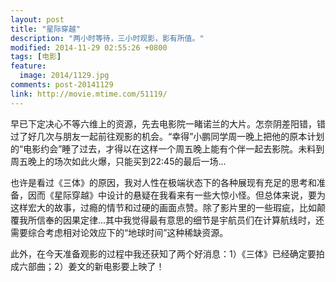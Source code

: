 ```yaml
---
layout: post
title: "星际穿越"
description: "两小时等待，三小时观影，影有所值。"
modified: 2014-11-29 02:55:26 +0800
tags: [电影]
feature:
  image: 2014/1129.jpg
comments: post-20141129
link: http://movie.mtime.com/51119/
---
```


早已下定决心不等六维上的资源，先去电影院一睹诺兰的大片。怎奈阴差阳错，错过了好几次与朋友一起前往观影的机会。“幸得”小鹏同学周一晚上把他的原本计划的“电影约会”睡了过去，才得以在这样一个周五晚上能有个伴一起去影院。未料到周五晚上的场次如此火爆，只能买到22:45的最后一场...

也许是看过《三体》的原因，我对人性在极端状态下的各种展现有充足的思考和准备，因而《星际穿越》中设计的悬疑在我看来有一些大惊小怪。但总体来说，要为这样宏大的故事，过瘾的情节和过硬的画面点赞。除了影片里的一些瑕疵，比如颠覆我所信奉的因果定律...其中我觉得最有意思的细节是宇航员们在计算航线时，还需要综合考虑相对论效应下的“地球时间”这种稀缺资源。

此外，在今天准备观影的过程中我还获知了两个好消息：1）《三体》已经确定要拍成六部曲；2）姜文的新电影要上映了！
